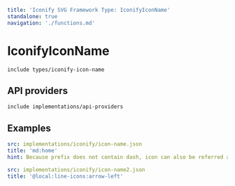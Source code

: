 ```yaml
title: 'Iconify SVG Framework Type: IconifyIconName'
standalone: true
navigation: './functions.md'
```

# IconifyIconName

`include types/iconify-icon-name`

## API providers

`include implementations/api-providers`

## Examples

```yaml
src: implementations/iconify/icon-name.json
title: 'md:home'
hint: Because prefix does not contain dash, icon can also be referred as 'md-home'
```

```yaml
src: implementations/iconify/icon-name2.json
title: '@local:line-icons:arrow-left'
```
